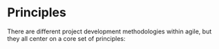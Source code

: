 # Principles

There are different project development methodologies within agile, but they all center on a core set of principles:
